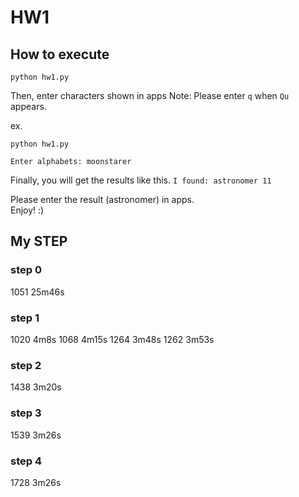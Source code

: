 # HW1

## How to execute

`python hw1.py`  

Then, enter characters shown in apps
Note: Please enter `q` when `Qu` appears.  

ex. 
```
python hw1.py 

Enter alphabets: moonstarer
```
Finally, you will get the results like this. 
`I found: astronomer 11`

Please enter the result (astronomer) in apps.  
Enjoy! :)

## My STEP

### step 0
1051 25m46s

### step 1
1020 4m8s
1068 4m15s
1264 3m48s
1262 3m53s


### step 2
1438 3m20s

### step 3
1539 3m26s

### step 4
1728 3m26s
